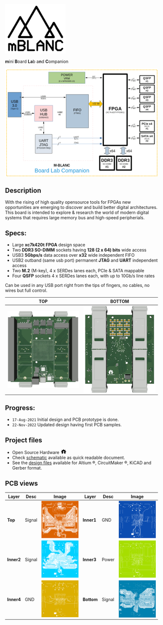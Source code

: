 <img src="docs/images/MBLANC-LOGO.png" width="200"/>

**m**ini **B**oard **La**b a**n**d **C**ompanion

![DIAG](docs/images/MBLANC-DIAG.png)

## Description

  With the rising of high quality opensource tools for FPGAs new opportunities are emerging to discover and build better digital architectures.
  This board is intended to explore & research the world of modern digital systems that requires large memory bus and high-speed peripherials.

## Specs:

* Large **xc7k420t** **FPGA** design space
* Two **DDR3 SO-DIMM** sockets having **128 (2 x 64) bits** wide access
* USB3 **5Gbps/s** data access over **x32** wide independent FIFO
* USB2 outband (same usb port) permanent **JTAG** and **UART** independent access
* Two  **M.2** (M-key), 4 x SERDes lanes each, PCIe & SATA mappable
* Four **QSFP** sockets 4 x SERDes lanes each, with up to 10Gb/s line rates

Can be used in any USB port right from the tips of fingers, no cables, no wires but full control.

|               TOP                   |               BOTTOM                   |
| ----------------------------------- | -------------------------------------- |
|![TOP](docs/images/MBLANC-3D-TOP.png)|![BOTTOM](docs/images/MBLANC-3D-BOTTOM.png)|

## Progress:

* ```17-Aug-2021``` Initial design and PCB prototype is done.
* ```22-Nov-2022``` Updated design having first PCB samples.

## Project files

* Open Source Hardware <img src="docs/images/OSHW-LOGO.png" width="20"/>
* Check [schematic](hardware/m-BLANC-v0_3.pdf) available as quick readable document.
* See the [design files](hardware) available for Altium ®, CircuitMaker ®, KiCAD and Gerber format.


## PCB views

| Layer    | Desc |             Image                | Layer    | Desc |              Image               |
| -------- | ---- | -------------------------------- | -------- | ---- | -------------------------------- |
|**Top**   |Signal|![GTL](docs/images/layers/GTL.png)|**Inner1**|GND   |![G1](docs/images/layers/G1.png)  |
|**Inner2**|Signal|![G2](docs/images/layers/G2.png)  |**Inner3**|Power |![G3](docs/images/layers/G3.png)  |
|**Inner4**|GND   |![G4](docs/images/layers/G4.png)  |**Bottom**|Signal|![GBL](docs/images/layers/GBL.png)|
